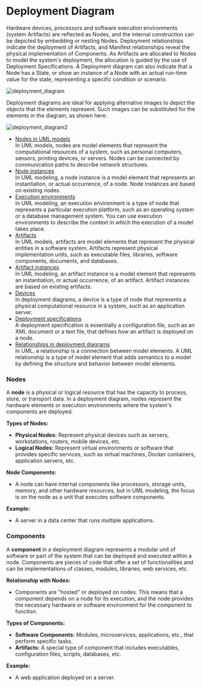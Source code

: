   
# Deployment Diagram

Hardware devices, processors and software execution environments (system Artifacts) are reflected as Nodes, and the internal construction can be depicted by embedding or nesting Nodes. Deployment relationships indicate the deployment of Artifacts, and Manifest relationships reveal the physical implementation of Components. As Artifacts are allocated to Nodes to model the system's deployment, the allocation is guided by the use of Deployment Specifications. A Deployment diagram can also indicate that a Node has a State, or show an instance of a Node with an actual run-time value for the state, representing a specific condition or scenario.

![deployment_diagram](deploymentdiagram1.png)

Deployment diagrams are ideal for applying alternative images to depict the objects that the elements represent. Such images can be substituted for the elements in the diagram, as shown here:

![deployment_diagram2](deploymentdiagram2.png)


- [Nodes in UML models](https://www.ibm.com/docs/en/SS8PJ7_9.7.0/com.ibm.xtools.modeler.doc/topics/cnode.html)  
    In UML models, nodes are model elements that represent the computational resources of a system, such as personal computers, sensors, printing devices, or servers. Nodes can be connected by communication paths to describe network structures.
- [Node instances](https://www.ibm.com/docs/en/SS8PJ7_9.7.0/com.ibm.xtools.modeler.doc/topics/cnodeinst.html)  
    In UML modeling, a node instance is a model element that represents an instantiation, or actual occurrence, of a node. Node instances are based on existing nodes.
- [Execution environments](https://www.ibm.com/docs/en/SS8PJ7_9.7.0/com.ibm.xtools.modeler.doc/topics/cexecenviro.html)  
    In UML modeling, an execution environment is a type of node that represents a particular execution platform, such as an operating system or a database management system. You can use execution environments to describe the context in which the execution of a model takes place.
- [Artifacts](https://www.ibm.com/docs/en/SS8PJ7_9.7.0/com.ibm.xtools.modeler.doc/topics/cartifact.html)  
    In UML models, artifacts are model elements that represent the physical entities in a software system. Artifacts represent physical implementation units, such as executable files, libraries, software components, documents, and databases.
- [Artifact instances](https://www.ibm.com/docs/en/SS8PJ7_9.7.0/com.ibm.xtools.modeler.doc/topics/cartinst.html)  
    In UML modeling, an artifact instance is a model element that represents an instantiation, or actual occurrence, of an artifact. Artifact instances are based on existing artifacts.
- [Devices](https://www.ibm.com/docs/en/SS8PJ7_9.7.0/com.ibm.xtools.modeler.doc/topics/cdevice.html)  
    In deployment diagrams, a device is a type of node that represents a physical computational resource in a system, such as an application server.
- [Deployment specifications](https://www.ibm.com/docs/en/SS8PJ7_9.7.0/com.ibm.xtools.modeler.doc/topics/cdeployspec.html)  
    A deployment specification is essentially a configuration file, such as an XML document or a text file, that defines how an artifact is deployed on a node.
- [Relationships in deployment diagrams](https://www.ibm.com/docs/en/SS8PJ7_9.7.0/com.ibm.xtools.modeler.doc/topics/crelsme_depd.html)  
    In UML, a relationship is a connection between model elements. A UML relationship is a type of model element that adds semantics to a model by defining the structure and behavior between model elements.


### Nodes
A **node** is a physical or logical resource that has the capacity to process, store, or transport data. In a deployment diagram, nodes represent the hardware elements or execution environments where the system's components are deployed.

**Types of Nodes:**
- **Physical Nodes:** Represent physical devices such as servers, workstations, routers, mobile devices, etc.
- **Logical Nodes:** Represent virtual environments or software that provides specific services, such as virtual machines, Docker containers, application servers, etc.

**Node Components:**
- A node can have internal components like processors, storage units, memory, and other hardware resources, but in UML modeling, the focus is on the node as a unit that executes software components.

**Example:**
- A server in a data center that runs multiple applications.

### Components
A **component** in a deployment diagram represents a modular unit of software or part of the system that can be deployed and executed within a node. Components are pieces of code that offer a set of functionalities and can be implementations of classes, modules, libraries, web services, etc.
 
**Relationship with Nodes:**  
- Components are "hosted" or deployed on nodes. This means that a component depends on a node for its execution, and the node provides the necessary hardware or software environment for the component to function.

**Types of Components:**
- **Software Components:** Modules, microservices, applications, etc., that perform specific tasks.
- **Artifacts:** A special type of component that includes executables, configuration files, scripts, databases, etc.

**Example:**
- A web application deployed on a server.